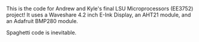 This is the code for Andrew and Kyle's final LSU Microprocessors (EE3752) project! It uses a Waveshare 4.2 inch E-Ink Display, an AHT21 module, and an Adafruit BMP280 module.

Spaghetti code is inevitable.
